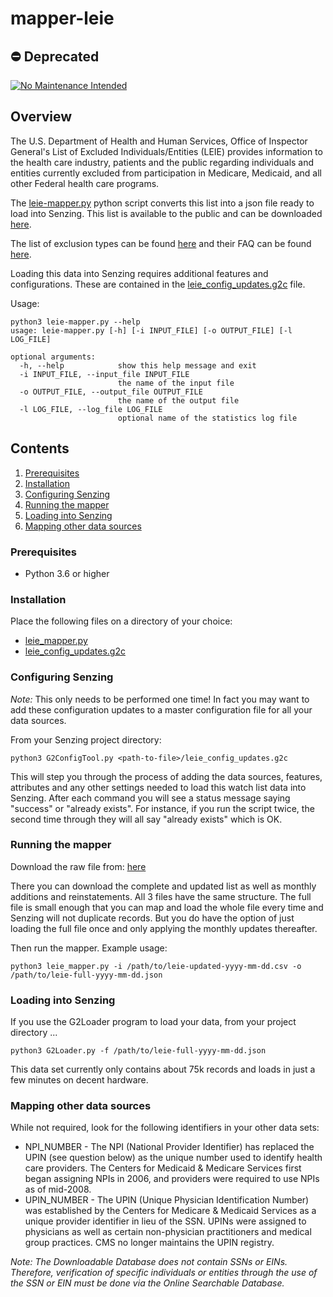 # mapper-leie

## :no_entry: Deprecated

[![No Maintenance Intended](http://unmaintained.tech/badge.svg)](http://unmaintained.tech/)

## Overview

The U.S. Department of Health and Human Services, Office of Inspector General's List of Excluded Individuals/Entities (LEIE) provides information to the health care industry,
patients and the public regarding individuals and entities currently excluded from participation in Medicare, Medicaid, and all other Federal health care programs.

The [leie-mapper.py](leie_mapper.py) python script converts this list into a json file ready to load into Senzing.  This list is available to the public and can be
downloaded [here](https://oig.hhs.gov/exclusions/exclusions_list.asp).

The list of exclusion types can be found [here](https://oig.hhs.gov/exclusions/authorities.asp) and their FAQ can be found [here](https://oig.hhs.gov/faqs/exclusions-faq.asp).

Loading this data into Senzing requires additional features and configurations. These are contained in the
[leie_config_updates.g2c](leie_config_updates.g2c) file.

Usage:

```console
python3 leie-mapper.py --help
usage: leie-mapper.py [-h] [-i INPUT_FILE] [-o OUTPUT_FILE] [-l LOG_FILE]

optional arguments:
  -h, --help            show this help message and exit
  -i INPUT_FILE, --input_file INPUT_FILE
                        the name of the input file
  -o OUTPUT_FILE, --output_file OUTPUT_FILE
                        the name of the output file
  -l LOG_FILE, --log_file LOG_FILE
                        optional name of the statistics log file
```

## Contents

1. [Prerequisites](#prerequisites)
2. [Installation](#installation)
3. [Configuring Senzing](#configuring-senzing)
4. [Running the mapper](#running-the-mapper)
5. [Loading into Senzing](#loading-into-senzing)
6. [Mapping other data sources](#mapping-other-data-sources)

### Prerequisites

- Python 3.6 or higher

### Installation

Place the following files on a directory of your choice:

- [leie_mapper.py](leie_mapper.py)
- [leie_config_updates.g2c](leie_config_updates.g2c)

### Configuring Senzing

*Note:* This only needs to be performed one time! In fact you may want to add these configuration updates to a master configuration file for all your data sources.

From your Senzing project directory:

```console
python3 G2ConfigTool.py <path-to-file>/leie_config_updates.g2c
```

This will step you through the process of adding the data sources, features, attributes and any other settings needed to load this watch list data into
Senzing. After each command you will see a status message saying "success" or "already exists".  For instance, if you run the script twice, the second time through they will all
say "already exists" which is OK.

### Running the mapper

Download the raw file from: [here](https://oig.hhs.gov/exclusions/exclusions_list.asp)

There you can download the complete and updated list as well as monthly additions and reinstatements.  All 3 files have the same structure.  The full file is small enough that you
can map and load the whole file every time and Senzing will not duplicate records.  But you do have the option of just loading the full file once and only applying the monthly
updates thereafter.

Then run the mapper.  Example usage:

```console
python3 leie_mapper.py -i /path/to/leie-updated-yyyy-mm-dd.csv -o /path/to/leie-full-yyyy-mm-dd.json
```

### Loading into Senzing

If you use the G2Loader program to load your data, from your project directory ...

```console
python3 G2Loader.py -f /path/to/leie-full-yyyy-mm-dd.json
```

This data set currently only contains about 75k records and loads in just a few minutes on decent hardware.

### Mapping other data sources

While not required, look for the following identifiers in your other data sets:

- NPI_NUMBER - The NPI (National Provider Identifier) has replaced the UPIN (see question below) as the unique number used to identify health care providers. The Centers for
Medicaid & Medicare Services first began assigning NPIs in 2006, and providers were required to use NPIs as of mid-2008.
- UPIN_NUMBER - The UPIN (Unique Physician Identification Number) was established by the Centers for Medicare & Medicaid Services as a unique provider identifier in lieu of the
SSN. UPINs were assigned to physicians as well as certain non-physician practitioners and medical group practices. CMS no longer maintains the UPIN registry.

*Note: The Downloadable Database does not contain SSNs or EINs. Therefore, verification of specific individuals or entities through the use of the SSN or EIN must be done via the
Online Searchable Database.*
